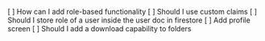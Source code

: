[ ] How can I add role-based functionality
[ ] Should I use custom claims
[ ] Should I store role of a user inside the user doc in firestore
[ ] Add profile screen
[ ] Should I add a download capability to folders